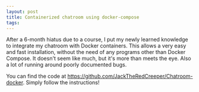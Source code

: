 ```yaml
---
layout: post
title: Containerized chatroom using docker-compose
tags: 
---
```


After a 6-month hiatus due to a course, I put my newly learned knowledge to integrate my chatroom with Docker containers. This allows a very easy and fast installation, without the need of any programs other than Docker Compose.
It doesn't seem like much, but it's more than meets the eye. Also a lot of running around poorly documented bugs.

You can find the code at https://github.com/JackTheRedCreeper/Chatroom-docker. Simply follow the instructions!
